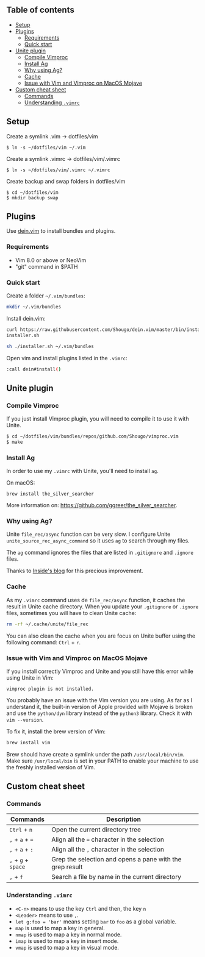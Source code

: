 ## Table of contents

- [Setup](#setup)
- [Plugins](#plugins)
  - [Requirements](#requirements)
  - [Quick start](#quick-start)
- [Unite plugin](#unite-plugin)
  - [Compile Vimproc](#compile-vimproc)
  - [Install Ag](#install-ag)
  - [Why using Ag?](#why-using-ag)
  - [Cache](#cache)
  - [Issue with Vim and Vimproc on MacOS
    Mojave](#issue-with-vim-and-vimproc-on-macos-mojave)
- [Custom cheat sheet](#custom-cheat-sheet)
  - [Commands](#commands)
  - [Understanding `.vimrc`](#understanding-vimrc)

## Setup

Create a symlink .vim -> dotfiles/vim
```
$ ln -s ~/dotfiles/vim ~/.vim
```

Create a symlink .vimrc -> dotfiles/vim/.vimrc
```
$ ln -s ~/dotfiles/vim/.vimrc ~/.vimrc
```

Create backup and swap folders in dotfiles/vim
```
$ cd ~/dotfiles/vim
$ mkdir backup swap
```

## Plugins

Use [dein.vim](https://github.com/Shougo/dein.vim) to install bundles and
plugins.

### Requirements
- Vim 8.0 or above or NeoVim
- "git" command in $PATH

### Quick start

Create a folder `~/.vim/bundles`:
```sh
mkdir ~/.vim/bundles
```

Install dein.vim:
```sh
curl https://raw.githubusercontent.com/Shougo/dein.vim/master/bin/installer.sh >
installer.sh

sh ./installer.sh ~/.vim/bundles
```

Open vim and install plugins listed in the `.vimrc`:
```sh
:call dein#install()
```

## Unite plugin

### Compile Vimproc

If you just install Vimproc plugin, you will need to compile it to use it with
Unite.

```sh
$ cd ~/dotfiles/vim/bundles/repos/github.com/Shougo/vimproc.vim
$ make
```

### Install Ag

In order to use my `.vimrc` with Unite, you'll need to install `ag`.

On macOS:
```
brew install the_silver_searcher
```

More information on: https://github.com/ggreer/the_silver_searcher.

### Why using Ag?

Unite `file_rec/async` function can be very slow. I configure Unite `unite_source_rec_async_command` so it uses `ag` to search
through my files.

The `ag` command ignores the files that are listed in `.gitignore` and `.ignore`
files.

Thanks to [Inside's blog](http://insidesblog.blogspot.fr/2013/07/unitevim-and-many-files-in-project.html) for this precious improvement.

### Cache

As my `.vimrc` command uses de `file_rec/async` function, it caches the result
in Unite cache directory. When you update your `.gitignore` or `.ignore` files,
sometimes you will have to clean Unite cache:

```sh
rm -rf ~/.cache/unite/file_rec
```

You can also clean the cache when you are focus on Unite buffer using the
following command: `Ctrl` + `r`.

### Issue with Vim and Vimproc on MacOS Mojave

If you install correctly Vimproc and Unite and you still have this error while
using Unite in Vim:
```
vimproc plugin is not installed.
```

You probably have an issue with the Vim version you are using. As far as I
understand it, the built-in version of Apple provided with Mojave is broken and
use the `python/dyn` library instead of the `python3` library. Check it with
`vim --version`.

To fix it, install the brew version of Vim:
```sh
brew install vim
```

Brew should have create a symlink under the path `/usr/local/bin/vim`. Make sure
`/usr/local/bin` is set in your PATH to enable your machine to use the freshly
installed version of Vim.

## Custom cheat sheet

### Commands

| Commands | Description |
|----------|-------------|
| `Ctrl` + `n` | Open the current directory tree |
| `,` + `a` + `=` | Align all the `=` character in the selection |
| `,` + `a` + `:` | Align all the `,` character in the selection |
| `,` + `g` + `space` | Grep the selection and opens a pane with the grep result |
| `,` + `f` | Search a file by name in the current directory |

### Understanding `.vimrc`

- `<C-n>` means to use the key `Ctrl` and then, the key `n`
- `<Leader>` means to use `,`.
- `let g:foo = 'bar'` means setting `bar` to `foo` as a global variable.
- `map` is used to map a key in general.
- `nmap` is used to map a key in normal mode.
- `imap` is used to map a key in insert mode.
- `vmap` is used to map a key in visual mode.
